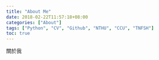 ```yaml
---
title: "About Me"
date: 2018-02-22T11:57:18+08:00
categories: ["About"]
tags: ["Python", "CV", "Github", "NTHU", "CCU", "TNFSH"]
toc: true
---
```


關於我